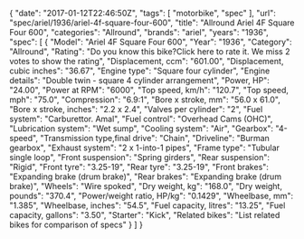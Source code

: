 {
    "date": "2017-01-12T22:46:50Z",
    "tags": [
        "motorbike",
        "spec"
    ],
    "url": "spec\/ariel\/1936\/ariel-4f-square-four-600",
    "title": "Allround Ariel 4F Square Four 600",
    "categories": "Allround",
    "brands": "ariel",
    "years": "1936",
    "spec": [
        {
            "Model": "Ariel 4F Square Four 600",
            "Year": "1936",
            "Category": "Allround",
            "Rating": "Do you know this bike?Click here to rate it. We miss 2 votes to show the rating",
            "Displacement, ccm": "601.00",
            "Displacement, cubic inches": "36.67",
            "Engine type": "Square four cylinder",
            "Engine details": "Double twin - square 4 cylinder arrangement",
            "Power, HP": "24.00",
            "Power at RPM": "6000",
            "Top speed, km\/h": "120.7",
            "Top speed, mph": "75.0",
            "Compression": "6.9:1",
            "Bore x stroke, mm": "56.0 x 61.0",
            "Bore x stroke, inches": "2.2 x 2.4",
            "Valves per cylinder": "2",
            "Fuel system": "Carburettor. Amal",
            "Fuel control": "Overhead Cams (OHC)",
            "Lubrication system": "Wet sump",
            "Cooling system": "Air",
            "Gearbox": "4-speed",
            "Transmission type,final drive": "Chain",
            "Driveline": "Burman gearbox",
            "Exhaust system": "2 x 1-into-1 pipes",
            "Frame type": "Tubular single loop",
            "Front suspension": "Spring girders",
            "Rear suspension": "Rigid",
            "Front tyre": "3.25-19",
            "Rear tyre": "3.25-19",
            "Front brakes": "Expanding brake (drum brake)",
            "Rear brakes": "Expanding brake (drum brake)",
            "Wheels": "Wire spoked",
            "Dry weight, kg": "168.0",
            "Dry weight, pounds": "370.4",
            "Power\/weight ratio, HP\/kg": "0.1429",
            "Wheelbase, mm": "1.385",
            "Wheelbase, inches": "54.5",
            "Fuel capacity, litres": "13.25",
            "Fuel capacity, gallons": "3.50",
            "Starter": "Kick",
            "Related bikes": "List related bikes for comparison of specs"
        }
    ]
}